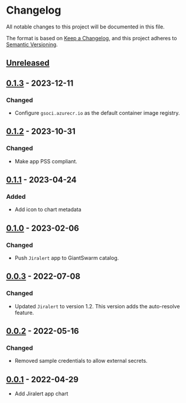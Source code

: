 # Changelog

All notable changes to this project will be documented in this file.

The format is based on [Keep a Changelog](https://keepachangelog.com/en/1.0.0/),
and this project adheres to [Semantic Versioning](https://semver.org/spec/v2.0.0.html).

## [Unreleased]

## [0.1.3] - 2023-12-11

### Changed

- Configure `gsoci.azurecr.io` as the default container image registry.

## [0.1.2] - 2023-10-31

### Changed

- Make app PSS compliant.

## [0.1.1] - 2023-04-24

### Added

- Add icon to chart metadata

## [0.1.0] - 2023-02-06

### Changed

- Push `Jiralert` app to GiantSwarm catalog.

## [0.0.3] - 2022-07-08

### Changed

- Updated `Jiralert` to version 1.2. This version adds the auto-resolve feature.

## [0.0.2] - 2022-05-16

### Changed

- Removed sample credentials to allow external secrets.

## [0.0.1] - 2022-04-29

- Add Jiralert app chart

[Unreleased]: https://github.com/giantswarm/jiralert-app/compare/v0.1.3...HEAD
[0.1.3]: https://github.com/giantswarm/jiralert-app/compare/v0.1.2...v0.1.3
[0.1.2]: https://github.com/giantswarm/jiralert-app/compare/v0.1.1...v0.1.2
[0.1.1]: https://github.com/giantswarm/jiralert-app/compare/v0.1.0...v0.1.1
[0.1.0]: https://github.com/giantswarm/jiralert-app/compare/v0.0.3...v0.1.0
[0.0.3]: https://github.com/giantswarm/jiralert-app/compare/v0.0.2...v0.0.3
[0.0.2]: https://github.com/giantswarm/jiralert-app/compare/v0.0.1...v0.0.2
[0.0.1]: https://github.com/giantswarm/jiralert-app/releases/tag/v0.0.1
